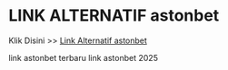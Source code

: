 # LINK ALTERNATIF astonbet

Klik Disini >> <a href="https://linksto.pages.dev/">Link Alternatif astonbet </a>

link astonbet terbaru
link astonbet 2025